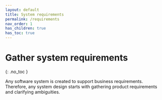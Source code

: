 ```yaml
---
layout: default
title: System requirements
permalink: /requirements
nav_order: 1
has_children: true
has_toc: true
---
```


# Gather system requirements
{: .no_toc }

Any software system is created to support business requirements. Therefore, any system design starts with gathering product requirements and clarifying ambiguities.
